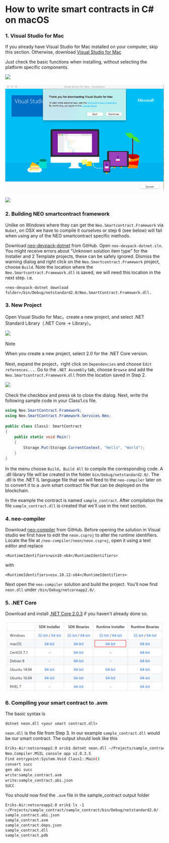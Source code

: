 # How to write smart contracts in C# on macOS

### 1. Visual Studio for Mac 

If you already have Visual Studio for Mac installed on your computer, skip this section. Otherwise, download [Visual Studio for Mac](https://www.visualstudio.com/vs/mac/)

Just check the basic functions when installing, without selecting the platform specific components.

![](../../../assets/mac1.png)

![](../assets/mac2.png)

![](../../../assets/mac3.png)

### 2. Building NEO smartcontract framework
Unlike on Windows where they can get the `Neo.Smartcontract.Framework` via `NuGet`, on OSX we have to compile it ourselves or step 6 (see below) will fail when using any of the NEO smartcontract specific methods.

Download [neo-devpack-dotnet](https://github.com/neo-project/neo-devpack-dotnet) from GitHub. Open `neo-devpack-dotnet.sln`. You might receive errors about "Unknown solution item type" for the Installer and 2 Template projects, these can be safely ignored. Dismiss the warning dialog and right click on the `Neo.Smartcontract.Framework` project, choose `Build`. Note the location where the `Neo.Smartcontract.Framework.dll` is saved, we will need this location in the next step. i.e.
```
<neo-devpack-dotnet download folder>/bin/Debug/netstandard2.0/Neo.SmartContract.Framework.dll.
```

### 3. New Project

Open Visual Studio for Mac，create a new project, and select .NET Standard Library（.NET Core → Library）。

![](../../../assets/mac4.png)

> [!Note]
> When you create a new project, select 2.0 for the .NET Core version.

Next, expand the project，right click on `Dependencies` and choose `Edit references...`. Go to the `.NET Assembly` tab, choose `Browse` and add the `Neo.Smartcontract.Framework.dll` from the location saved in Step 2. 

![](../../../assets/mac5.png)

Check the checkbox and press ok to close the dialog. Next, write the following sample code in your Class1.cs file.

```c#
using Neo.SmartContract.Framework;
using Neo.SmartContract.Framework.Services.Neo;

public class Class1: SmartContract
{
    public static void Main()
    {
        Storage.Put(Storage.CurrentContext, "Hello", "World");
    }
}
```

In the menu choose `Build`，`Build All` to compile the corresponding code. A .dll library file will be created in the folder `bin/Debug/netstandard2.0/`. The .dll is the .NET IL language file that we will feed to the `neo-compiler` later on to convert it to a .avm smart contract file that can be deployed on the blockchain.

In the example the contract is named `sample_contract`. After compilation the file `sample_contract.dll` is created that we'll use in the next section.

### 4. neo-compiler

Download [neo-compiler](https://github.com/neo-project/neo-compiler) from GitHub. Before opening the solution in Visual studio we first have to edit the `neon.csproj` to alter the runtime identifiers. Locate the file at `/neo-compiler/neon/neon.csproj`, open it using a text editor and replace 
```
<RuntimeIdentifiers>win10-x64</RuntimeIdentifiers>
```
with
```
<RuntimeIdentifiers>osx.10.12-x64</RuntimeIdentifiers>
```
Next open the `neo-compiler` solution and build the project. You'll now find `neon.dll` under `/bin/Debug/netcoreapp2.0/`.


### 5. .NET Core

Download and install  [.NET Core 2.0.3](https://www.microsoft.com/net/download/macos) if you haven't already done so.

![](../assets/mac8.png)


### 6. Compiling your smart contract to .avm

The basic syntax is 

```
dotnet neon.dll <your smart contract.dll>
```

 `neon.dll` is the file from Step 3. In our example `sample_contract.dll` would be our smart contract. The output should look like this

```bash
Eriks-Air:netcoreapp2.0 erik$ dotnet neon.dll ~/Projects/sample_contract/sample_contract/bin/Debug/netstandard2.0/sample_contract.dll
Neo.Compiler.MSIL console app v2.0.3.5
Find entrypoint:System.Void Class1::Main()
convert succ
gen abi succ
write:sample_contract.avm
write:sample_contract.abi.json
SUCC
```

You should now find the `.avm` file in the sample_contract output folder
```
Eriks-Air:netcoreapp2.0 erik$ ls -1 ~/Projects/sample_contract/sample_contract/bin/Debug/netstandard2.0/
sample_contract.abi.json
sample_contract.avm
sample_contract.deps.json
sample_contract.dll
sample_contract.pdb
```
